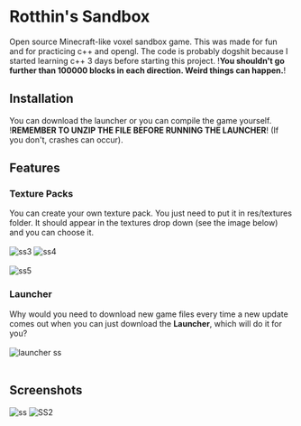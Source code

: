 # Rotthin's Sandbox

Open source Minecraft-like voxel sandbox game.
This was made for fun and for practicing c++ and opengl.
The code is probably dogshit because I started learning c++ 3 days before starting this project. !**You shouldn't go further than 100000 blocks in each direction. Weird things can happen.**!

## Installation
You can download the launcher or you can compile the game yourself.
<br>
!**REMEMBER TO UNZIP THE FILE BEFORE RUNNING THE LAUNCHER**!
(If you don't, crashes can occur).

## Features
### Texture Packs
You can create your own texture pack. You just need to put it in res/textures folder. It should appear in the textures drop down (see the image below) and you can choose it.
<br><br>
![ss3](https://user-images.githubusercontent.com/60551555/110389594-080c2d00-8065-11eb-8ffd-fe63874f330c.png)
![ss4](https://user-images.githubusercontent.com/60551555/110389606-0cd0e100-8065-11eb-9192-95e730c39416.png)
<br><br>
![ss5](https://user-images.githubusercontent.com/60551555/110389799-528da980-8065-11eb-8dd9-3cb4f9396a23.png)

### Launcher
Why would you need to download new game files every time a new update comes out when you can just download the **Launcher**, which will do it for you? 
<br><br>
![launcher ss](https://user-images.githubusercontent.com/60551555/110402493-caff6500-807b-11eb-8f74-30e31c8b4363.png)
<br><br>

## Screenshots
![ss](https://user-images.githubusercontent.com/60551555/110388439-6506e380-8063-11eb-8601-a7d1c2711538.png)
![SS2](https://user-images.githubusercontent.com/60551555/110388948-23c30380-8064-11eb-8d03-e35b66619b99.png)
